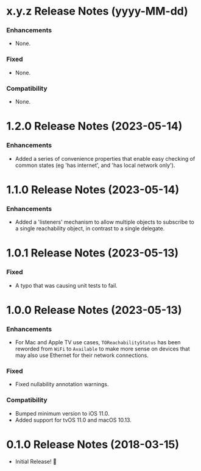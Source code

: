 x.y.z Release Notes (yyyy-MM-dd)
=============================================================

### Enhancements
* None.

### Fixed
* None.

### Compatibility
* None.

1.2.0 Release Notes (2023-05-14)
=============================================================

### Enhancements
* Added a series of convenience properties that enable easy checking of common states (eg 'has internet', and 'has local network only').

1.1.0 Release Notes (2023-05-14)
=============================================================

### Enhancements
* Added a 'listeners' mechanism to allow multiple objects to subscribe to a single reachability object, in contrast to a single delegate.

1.0.1 Release Notes (2023-05-13)
=============================================================

### Fixed
* A typo that was causing unit tests to fail.

1.0.0 Release Notes (2023-05-13)
=============================================================

### Enhancements
* For Mac and Apple TV use cases, `TOReachabilityStatus` has been reworded from `WiFi` to `Available` to make more sense on devices that may also use Ethernet for their network connections.

### Fixed
* Fixed nullability annotation warnings.

### Compatibility
* Bumped minimum version to iOS 11.0.
* Added support for tvOS 11.0 and macOS 10.13.

0.1.0 Release Notes (2018-03-15)
=============================================================

* Initial Release! 🎉
